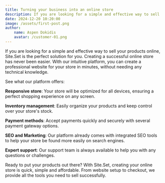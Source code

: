 ```yaml
---
title: Turning your business into an online store
description: If you are looking for a simple and effective way to sell your products online, Site.Set is the perfect solution for you.
date: 2024-12-20 10:20:00
image: /assets/first-post.png
author:
    name: Aspen Dokidis
    avatar: /customer-01.png
---
```


If you are looking for a simple and effective way to sell your products online, Site.Set is the perfect solution for you. Creating a successful online store has never been easier. With our intuitive platform, you can create a professional website for your store in minutes, without needing any technical knowledge.

See what our platform offers:

**Responsive store**: Your store will be optimized for all devices, ensuring a perfect shopping experience on any screen.

**Inventory management**: Easily organize your products and keep control over your store's stock.

**Payment methods**: Accept payments quickly and securely with several payment gateway options.

**SEO and Marketing**: Our platform already comes with integrated SEO tools to help your store be found more easily on search engines.

**Expert support**: Our support team is always available to help you with any questions or challenges.

Ready to put your products out there? With Site.Set, creating your online store is quick, simple and affordable. From website setup to checkout, we provide all the tools you need to sell successfully.
